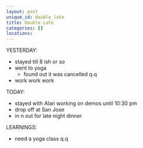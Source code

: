 ```yaml
---
layout: post
unique_id: double_late
title: Double Late
categories: []
locations: 
---
```


YESTERDAY:
* stayed till 8 ish or so
* went to yoga
  * found out it was cancelled q.q
* work work work

TODAY:
* stayed with Alan working on demos until 10:30 pm
* drop off at San Jose
* in n out for late night dinner

LEARNINGS:
* need a yoga class q.q
